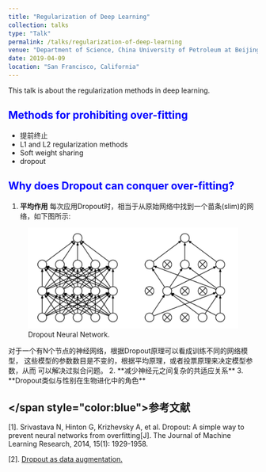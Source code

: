 ```yaml
---
title: "Regularization of Deep Learning"
collection: talks
type: "Talk"
permalink: /talks/regularization-of-deep-learning
venue: "Department of Science, China University of Petroleum at Beijing"
date: 2019-04-09
location: "San Francisco, California"
---
```


This talk is about the regularization methods in deep learning.

## <span style="color:blue"> Methods for prohibiting over-fitting </span>

* 提前终止
* L1 and L2 regularization methods
* Soft weight sharing
* dropout

## <span style="color:blue"> Why does Dropout can conquer over-fitting? </span>

1. **平均作用** 每次应用Dropout时，相当于从原始网络中找到一个苗条(slim)的网络，如下图所示:
<figure>
  <img src="/images/dropout_slim_net.png" alt="my alt text"/>
  <figcaption>Dropout Neural Network.</figcaption>
</figure>
对于一个有N个节点的神经网络，根据Dropout原理可以看成训练不同的网络模型，
这些模型的参数数目是不变的，根据平均原理，或者投票原理来决定模型参数，从而
可以解决过拟合问题。
2. **减少神经元之间复杂的共适应关系**
3. **Dropout类似与性别在生物进化中的角色**

## </span style="color:blue">参考文献</span>
[1]. Srivastava N, Hinton G, Krizhevsky A, et al. Dropout: A simple way to prevent neural networks from overfitting[J]. The Journal of Machine Learning Research, 2014, 15(1): 1929-1958.

[2]. [Dropout as data augmentation.](http://arxiv.org/abs/1506.08700)
